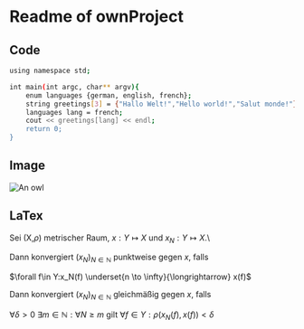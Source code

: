 # Readme of ownProject

## Code
```bash
using namespace std;

int main(int argc, char** argv){
	enum languages {german, english, french};
	string greetings[3] = {"Hallo Welt!","Hello world!","Salut monde!"};
	languages lang = french;
	cout << greetings[lang] << endl;
	return 0;
}
```
## Image
![An owl](https://www.cotswold-falconry.co.uk/images/our-birds/owls/turkmenian-eagle-owl.jpg)
## LaTex
Sei (X,$\rho$) metrischer Raum, $x:Y\mapsto X$ und $x_N:Y\mapsto X$.\\

Dann konvergiert $(x_N)_{N\in \mathbb{N}}$ punktweise gegen $x$, falls


   $\forall f\in Y:x_N(f) \underset{n \to \infty}{\longrightarrow} x(f)$


Dann konvergiert $(x_N)_{N\in \mathbb{N}}$ gleichmäßig gegen $x$, falls

   $\forall \delta >0\: \exists m\in\mathbb{N}:\forall N\ge m$ gilt $\forall f\in Y:\rho(x_N(f),x(f))<\delta$
